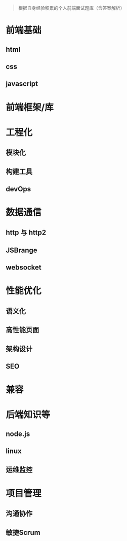 > 根据自身经验积累的个人前端面试题库（含答案解析）

# 前端基础

## html

## css

## javascript

# 前端框架/库

# 工程化

## 模块化

## 构建工具

## devOps

# 数据通信
## http 与 http2

## JSBrange

## websocket

# 性能优化

## 语义化

## 高性能页面

## 架构设计

## SEO

# 兼容

# 后端知识等

## node.js
## linux

## 运维监控

# 项目管理
## 沟通协作

## 敏捷Scrum


